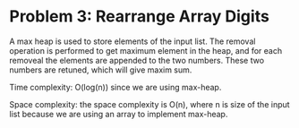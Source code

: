 Problem 3: Rearrange Array Digits
===================================
A max heap is used to store elements of the input list. The removal operation is performed to get maximum element in the heap, and for each removeal the elements are appended to the two numbers. These two numbers are retuned, which will give maxim sum.

Time complexity: O(log(n)) since we are using max-heap.

Space complexity: the space complexity is O(n), where n is size of the input list because we are using an array to implement max-heap.
